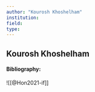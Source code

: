 ```yaml
---
author: "Kourosh Khoshelham"
institution:
field:
type:
---
```


## Kourosh Khoshelham
#### Bibliography:

![[@Hon2021-if]]